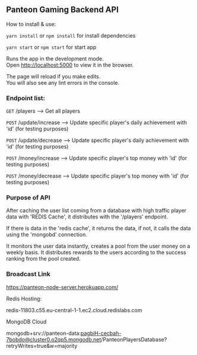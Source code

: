 ## Panteon Gaming Backend API

How to install & use:

`yarn install` or `npm install` for install dependencies

`yarn start` or `npm start` for start app


Runs the app in the development mode.\
Open [http://localhost:5000](http://localhost:5000) to view it in the browser.

The page will reload if you make edits.\
You will also see any lint errors in the console.


### Endpoint list: 

`GET` /players --> Get all players

`POST` /update/increase --> Update specific player's daily achievement with 'id' (for testing purposes)

`POST` /update/decrease --> Update specific player's daily achievement with 'id' (for testing purposes)

`POST` /money/increase --> Update specific player's top money with 'id' (for testing purposes)

`POST` /money/decrease --> Update specific player's top money with 'id' (for testing purposes)


### Purpose of API

After caching the user list coming from a database with high traffic 
player data with 'REDIS Cache', it distributes with the '/players' endpoint.

If there is data in the 'redis cache', it returns the data, 
if not, it calls the data using the 'mongobd' connection.

It monitors the user data instantly, creates a pool from the user money
on a weekly basis. It distributes rewards to the users according to the 
success ranking from the pool created.

### Broadcast Link

https://panteon-node-server.herokuapp.com/


Redis Hosting: 

redis-11803.c55.eu-central-1-1.ec2.cloud.redislabs.com


MongoDB Cloud 

mongodb+srv://panteon-data:pagbiH-cecbah-7bobdo@cluster0.o2qp5.mongodb.net/PanteonPlayersDatabase?retryWrites=true&w=majority
